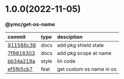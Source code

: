 <a name="1.0.0"></a>
# 1.0.0(2022-11-05)
### @ymc/get-os-name
commit|type|desciption
:----|:----|:----
[911586c38](https://github.com/ymc-github/js-idea/commit/4911586c3818795e91fa33ece5dad99f871a73bd)|docs|add pkg shield state
[7f9816303](https://github.com/ymc-github/js-idea/commit/17f9816303affed7df6cf9d56cf31f4ee2c7cbd5)|docs|add pkg scope at name
[bb34a219a](https://github.com/ymc-github/js-idea/commit/5bb34a219a9b4c0f40b08dbf816fee11062bffc6)|style|lin code
[ef5fb5cb7](https://github.com/ymc-github/js-idea/commit/fef5fb5cb7e1cb2739f1384c8fe178c19ce821b7)|feat|get custom os name in os